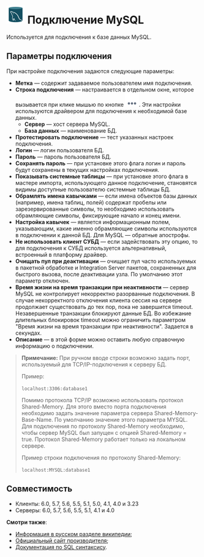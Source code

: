 # ![](../../../images/icons/vendors/myunidacdbconnection.svg) Подключение MySQL

Используется для подключения к базе данных MySQL.

## Параметры подключения

При настройке подключения задаются следующие параметры:

* **Метка** — содержит задаваемое пользователем имя подключения.
* **Строка подключения** — настраивается в отдельном окне, которое вызывается при клике мышью по кнопке ![](../../../media/app/icons/toolbar-18/browse.svg). Эти настройки используются драйвером для подключения к необходимой базе данных.
  * **Сервер** — хост сервера MySQL.
  * **База данных** — наименование БД.
* **Протестировать подключение** — тест указанных настроек подключения.
* **Логин** — логин пользователя БД.
* **Пароль** — пароль пользователя БД.
* **Сохранять пароль** —  при установке этого флага логин и пароль будут сохранены в текущих настройках подключения.
* **Показывать системные таблицы** — при установке этого флага в мастере импорта, использующего данное подключение, становятся видимы доступные пользователю системные таблицы БД.
* **Обрамлять имена кавычками** — если имена объектов базы данных (например, имена таблиц, полей) содержат пробелы или зарезервированные символы, то необходимо использовать обрамляющие символы, фиксирующие начало и конец имени.
* **Настройка кавычек** — является информационным полем, указывающим, какие именно обрамляющие символы используются в подключении к данной БД. Для MySQL — обратные апострофы.
* **Не использовать клиент СУБД** — если задействовать эту опцию, то для подключения к СУБД используется альтернативный, встроенный в платформу драйвер.
* **Очищать пул при деактивации** — очищает пул часто используемых в пакетной обработке и Integration Server пакетов, сохраненных для быстрого вызова, после деактивации узла. По умолчанию этот параметр отключен.
* **Время жизни на время транзакции при неактивности** — сервер MySQL не контролирует некорректно разорванные подключения. В случае некорректного отключения клиента сессия на сервере продолжает существовать до тех пор, пока не завершится timeout. Незавершенные транзакции блокируют данные БД. Во избежание длительных блокировок timeout можно ограничить параметром "Время жизни на время транзакции при неактивности". Задается в секундах.
* **Описание** — в этой форме можно оставить любую справочную информацию о подключении.

> **Примечание:** При ручном вводе строки возможно задать порт, используемый для TCP/IP-подключения к серверу БД.
>
> Пример:
>
> `localhost:3306:database1`
>
> Помимо протокола TCP/IP возможно использовать протокол Shared-Memory. Для этого вместо порта подключения необходимо задать значение параметра сервера Shared-Memory-Base-Name. По умолчанию значение этого параметра MYSQL. Для подключения по протоколу Shared-Memory необходимо, чтобы сервер MySQL был запущен с опцией Shared-Memory = true. Протокол Shared-Memory работает только на локальном сервере.
>
> Пример строки подключения по протоколу Shared-Memory:
>
> `localhost:MYSQL:database1`

## Совместимость

* Клиенты: 6.0, 5.7, 5.6, 5.5, 5.1, 5.0, 4.1, 4.0 и 3.23
* Серверы: 6.0, 5.7, 5.6, 5.5, 5.1, 4.1 и 4.0

**Смотри также**:

* [Информация в русском разделе википедии](https://ru.wikipedia.org/wiki/MySQL);
* [Официальный сайт производителя](https://www.mysql.com/);
* [Документация по SQL синтаксису](https://dev.mysql.com/doc/refman/5.7/en/sql-syntax.html).
